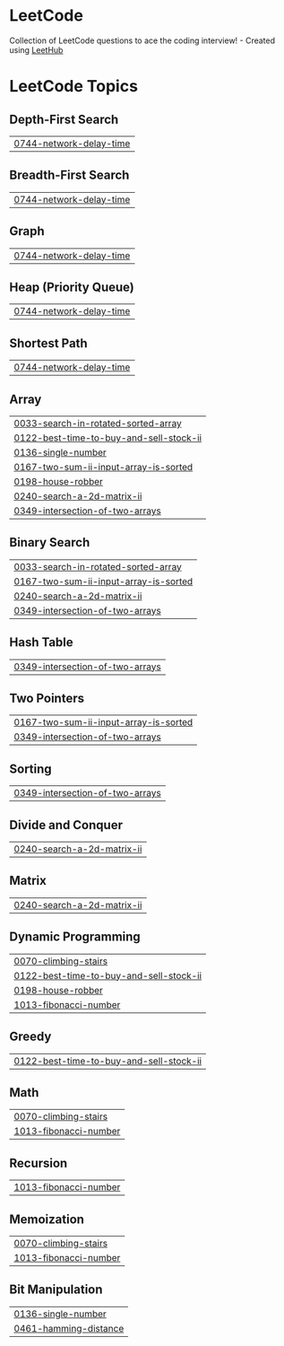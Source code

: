 # LeetCode
Collection of LeetCode questions to ace the coding interview! - Created using [LeetHub](https://github.com/QasimWani/LeetHub)

<!---LeetCode Topics Start-->
# LeetCode Topics
## Depth-First Search
|  |
| ------- |
| [0744-network-delay-time](https://github.com/keg9335/LeetCode/tree/master/0744-network-delay-time) |
## Breadth-First Search
|  |
| ------- |
| [0744-network-delay-time](https://github.com/keg9335/LeetCode/tree/master/0744-network-delay-time) |
## Graph
|  |
| ------- |
| [0744-network-delay-time](https://github.com/keg9335/LeetCode/tree/master/0744-network-delay-time) |
## Heap (Priority Queue)
|  |
| ------- |
| [0744-network-delay-time](https://github.com/keg9335/LeetCode/tree/master/0744-network-delay-time) |
## Shortest Path
|  |
| ------- |
| [0744-network-delay-time](https://github.com/keg9335/LeetCode/tree/master/0744-network-delay-time) |
## Array
|  |
| ------- |
| [0033-search-in-rotated-sorted-array](https://github.com/keg9335/LeetCode/tree/master/0033-search-in-rotated-sorted-array) |
| [0122-best-time-to-buy-and-sell-stock-ii](https://github.com/keg9335/LeetCode/tree/master/0122-best-time-to-buy-and-sell-stock-ii) |
| [0136-single-number](https://github.com/keg9335/LeetCode/tree/master/0136-single-number) |
| [0167-two-sum-ii-input-array-is-sorted](https://github.com/keg9335/LeetCode/tree/master/0167-two-sum-ii-input-array-is-sorted) |
| [0198-house-robber](https://github.com/keg9335/LeetCode/tree/master/0198-house-robber) |
| [0240-search-a-2d-matrix-ii](https://github.com/keg9335/LeetCode/tree/master/0240-search-a-2d-matrix-ii) |
| [0349-intersection-of-two-arrays](https://github.com/keg9335/LeetCode/tree/master/0349-intersection-of-two-arrays) |
## Binary Search
|  |
| ------- |
| [0033-search-in-rotated-sorted-array](https://github.com/keg9335/LeetCode/tree/master/0033-search-in-rotated-sorted-array) |
| [0167-two-sum-ii-input-array-is-sorted](https://github.com/keg9335/LeetCode/tree/master/0167-two-sum-ii-input-array-is-sorted) |
| [0240-search-a-2d-matrix-ii](https://github.com/keg9335/LeetCode/tree/master/0240-search-a-2d-matrix-ii) |
| [0349-intersection-of-two-arrays](https://github.com/keg9335/LeetCode/tree/master/0349-intersection-of-two-arrays) |
## Hash Table
|  |
| ------- |
| [0349-intersection-of-two-arrays](https://github.com/keg9335/LeetCode/tree/master/0349-intersection-of-two-arrays) |
## Two Pointers
|  |
| ------- |
| [0167-two-sum-ii-input-array-is-sorted](https://github.com/keg9335/LeetCode/tree/master/0167-two-sum-ii-input-array-is-sorted) |
| [0349-intersection-of-two-arrays](https://github.com/keg9335/LeetCode/tree/master/0349-intersection-of-two-arrays) |
## Sorting
|  |
| ------- |
| [0349-intersection-of-two-arrays](https://github.com/keg9335/LeetCode/tree/master/0349-intersection-of-two-arrays) |
## Divide and Conquer
|  |
| ------- |
| [0240-search-a-2d-matrix-ii](https://github.com/keg9335/LeetCode/tree/master/0240-search-a-2d-matrix-ii) |
## Matrix
|  |
| ------- |
| [0240-search-a-2d-matrix-ii](https://github.com/keg9335/LeetCode/tree/master/0240-search-a-2d-matrix-ii) |
## Dynamic Programming
|  |
| ------- |
| [0070-climbing-stairs](https://github.com/keg9335/LeetCode/tree/master/0070-climbing-stairs) |
| [0122-best-time-to-buy-and-sell-stock-ii](https://github.com/keg9335/LeetCode/tree/master/0122-best-time-to-buy-and-sell-stock-ii) |
| [0198-house-robber](https://github.com/keg9335/LeetCode/tree/master/0198-house-robber) |
| [1013-fibonacci-number](https://github.com/keg9335/LeetCode/tree/master/1013-fibonacci-number) |
## Greedy
|  |
| ------- |
| [0122-best-time-to-buy-and-sell-stock-ii](https://github.com/keg9335/LeetCode/tree/master/0122-best-time-to-buy-and-sell-stock-ii) |
## Math
|  |
| ------- |
| [0070-climbing-stairs](https://github.com/keg9335/LeetCode/tree/master/0070-climbing-stairs) |
| [1013-fibonacci-number](https://github.com/keg9335/LeetCode/tree/master/1013-fibonacci-number) |
## Recursion
|  |
| ------- |
| [1013-fibonacci-number](https://github.com/keg9335/LeetCode/tree/master/1013-fibonacci-number) |
## Memoization
|  |
| ------- |
| [0070-climbing-stairs](https://github.com/keg9335/LeetCode/tree/master/0070-climbing-stairs) |
| [1013-fibonacci-number](https://github.com/keg9335/LeetCode/tree/master/1013-fibonacci-number) |
## Bit Manipulation
|  |
| ------- |
| [0136-single-number](https://github.com/keg9335/LeetCode/tree/master/0136-single-number) |
| [0461-hamming-distance](https://github.com/keg9335/LeetCode/tree/master/0461-hamming-distance) |
<!---LeetCode Topics End-->